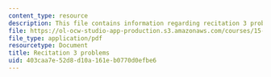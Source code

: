 ```yaml
---
content_type: resource
description: This file contains information regarding recitation 3 problems.
file: https://ol-ocw-studio-app-production.s3.amazonaws.com/courses/15-053-optimization-methods-in-management-science-spring-2013/403caa7e52d8d10a161eb0770d0efbe6_MIT15_053S13_rec03.pdf
file_type: application/pdf
resourcetype: Document
title: Recitation 3 problems
uid: 403caa7e-52d8-d10a-161e-b0770d0efbe6
---
```


